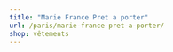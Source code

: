```yaml
---
title: "Marie France Pret a porter"
url: /paris/marie-france-pret-a-porter/
shop: vêtements
---
```

